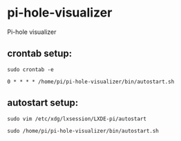 # pi-hole-visualizer
Pi-hole visualizer

## crontab setup:
```
sudo crontab -e
```
```
0 * * * * /home/pi/pi-hole-visualizer/bin/autostart.sh
```

## autostart setup:
```
sudo vim /etc/xdg/lxsession/LXDE-pi/autostart
```
```
sudo /home/pi/pi-hole-visualizer/bin/autostart.sh
```